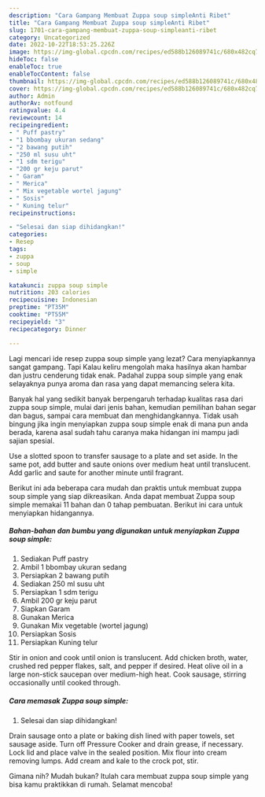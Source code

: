 ```yaml
---
description: "Cara Gampang Membuat Zuppa soup simpleAnti Ribet"
title: "Cara Gampang Membuat Zuppa soup simpleAnti Ribet"
slug: 1701-cara-gampang-membuat-zuppa-soup-simpleanti-ribet
category: Uncategorized
date: 2022-10-22T18:53:25.226Z
image: https://img-global.cpcdn.com/recipes/ed588b126089741c/680x482cq70/zuppa-soup-simple-foto-resep-utama.jpg
hideToc: false
enableToc: true
enableTocContent: false
thumbnail: https://img-global.cpcdn.com/recipes/ed588b126089741c/680x482cq70/zuppa-soup-simple-foto-resep-utama.jpg
cover: https://img-global.cpcdn.com/recipes/ed588b126089741c/680x482cq70/zuppa-soup-simple-foto-resep-utama.jpg
author: Admin
authorAv: notfound
ratingvalue: 4.4
reviewcount: 14
recipeingredient:
- " Puff pastry"
- "1 bbombay ukuran sedang"
- "2 bawang putih"
- "250 ml susu uht"
- "1 sdm terigu"
- "200 gr keju parut"
- " Garam"
- " Merica"
- " Mix vegetable wortel jagung"
- " Sosis"
- " Kuning telur"
recipeinstructions:

- "Selesai dan siap dihidangkan!"
categories:
- Resep
tags:
- zuppa
- soup
- simple

katakunci: zuppa soup simple 
nutrition: 203 calories
recipecuisine: Indonesian
preptime: "PT35M"
cooktime: "PT55M"
recipeyield: "3"
recipecategory: Dinner

---
```



Lagi mencari ide resep zuppa soup simple yang lezat? Cara menyiapkannya sangat gampang. Tapi Kalau keliru mengolah maka hasilnya akan hambar dan justru cenderung tidak enak. Padahal zuppa soup simple yang enak selayaknya punya aroma dan rasa yang dapat memancing selera kita.


Banyak hal yang sedikit banyak berpengaruh terhadap kualitas rasa dari zuppa soup simple, mulai dari jenis bahan, kemudian pemilihan bahan segar dan bagus, sampai cara membuat dan menghidangkannya. Tidak usah bingung jika ingin menyiapkan zuppa soup simple enak di mana pun anda berada, karena asal sudah tahu caranya maka hidangan ini mampu jadi sajian spesial.

Use a slotted spoon to transfer sausage to a plate and set aside. In the same pot, add butter and saute onions over medium heat until translucent. Add garlic and saute for another minute until fragrant.


Berikut ini ada beberapa cara mudah dan praktis untuk membuat zuppa soup simple yang siap dikreasikan. Anda dapat membuat Zuppa soup simple memakai 11 bahan dan 0 tahap pembuatan. Berikut ini cara untuk menyiapkan hidangannya.

<!--inarticleads1-->

##### Bahan-bahan dan bumbu yang digunakan untuk menyiapkan Zuppa soup simple:

1. Sediakan  Puff pastry
1. Ambil 1 bbombay ukuran sedang
1. Persiapkan 2 bawang putih
1. Sediakan 250 ml susu uht
1. Persiapkan 1 sdm terigu
1. Ambil 200 gr keju parut
1. Siapkan  Garam
1. Gunakan  Merica
1. Gunakan  Mix vegetable (wortel jagung)
1. Persiapkan  Sosis
1. Persiapkan  Kuning telur


Stir in onion and cook until onion is translucent. Add chicken broth, water, crushed red pepper flakes, salt, and pepper if desired. Heat olive oil in a large non-stick saucepan over medium-high heat. Cook sausage, stirring occasionally until cooked through. 

<!--inarticleads2-->

##### Cara memasak Zuppa soup simple:


1. Selesai dan siap dihidangkan!

Drain sausage onto a plate or baking dish lined with paper towels, set sausage aside. Turn off Pressure Cooker and drain grease, if necessary. Lock lid and place valve in the sealed position. Mix flour into cream removing lumps. Add cream and kale to the crock pot, stir. 

Gimana nih? Mudah bukan? Itulah cara membuat zuppa soup simple yang bisa kamu praktikkan di rumah. Selamat mencoba!
